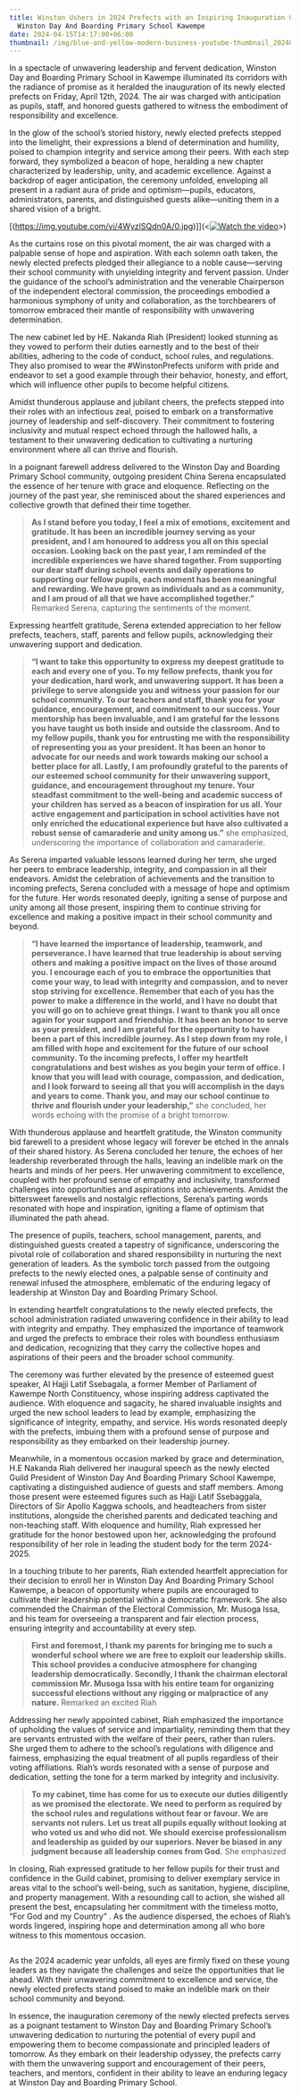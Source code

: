 ```yaml
---
title: Winston Ushers in 2024 Prefects with an Inspiring Inauguration Ceremony |
  Winston Day And Boarding Primary School Kawempe
date: 2024-04-15T14:17:00+06:00
thumbnail: /img/blue-and-yellow-modern-business-youtube-thumbnail_20240415_135854_0000.webp
---
```

In a spectacle of unwavering leadership and fervent dedication, Winston Day and Boarding Primary School in Kawempe illuminated its corridors with the radiance of promise as it heralded the inauguration of its newly elected prefects on Friday, April 12th, 2024. The air was charged with anticipation as pupils, staff, and honored guests gathered to witness the embodiment of responsibility and excellence.

In the glow of the school’s storied history, newly elected prefects stepped into the limelight, their expressions a blend of determination and humility, poised to champion integrity and service among their peers. With each step forward, they symbolized a beacon of hope, heralding a new chapter characterized by leadership, unity, and academic excellence. Against a backdrop of eager anticipation, the ceremony unfolded, enveloping all present in a radiant aura of pride and optimism—pupils, educators, administrators, parents, and distinguished guests alike—uniting them in a shared vision of a bright.

[(https://img.youtube.com/vi/4WyzlSQdn0A/0.jpg)]](<[![Watch the video](https://img.youtube.com/vi/4WyzlSQdn0A/0.jpg)](https://youtu.be/4WyzlSQdn0A)>)[](<[![Watch the video](https://img.youtube.com/vi/4WyzlSQdn0A/0.jpg)](https://youtu.be/4WyzlSQdn0A)>)

As the curtains rose on this pivotal moment, the air was charged with a palpable sense of hope and aspiration. With each solemn oath taken, the newly elected prefects pledged their allegiance to a noble cause—serving their school community with unyielding integrity and fervent passion. Under the guidance of the school’s administration and the venerable Chairperson of the independent electoral commission, the proceedings embodied a harmonious symphony of unity and collaboration, as the torchbearers of tomorrow embraced their mantle of responsibility with unwavering determination.

The new cabinet led by HE. Nakanda Riah (President) looked stunning as they vowed to perform their duties earnestly and to the best of their abilities, adhering to the code of conduct, school rules, and regulations. They also promised to wear the #WinstonPrefects uniform with pride and endeavor to set a good example through their behavior, honesty, and effort, which will influence other pupils to become helpful citizens.

Amidst thunderous applause and jubilant cheers, the prefects stepped into their roles with an infectious zeal, poised to embark on a transformative journey of leadership and self-discovery. Their commitment to fostering inclusivity and mutual respect echoed through the hallowed halls, a testament to their unwavering dedication to cultivating a nurturing environment where all can thrive and flourish.

In a poignant farewell address delivered to the Winston Day and Boarding Primary School community, outgoing president China Serena encapsulated the essence of her tenure with grace and eloquence. Reflecting on the journey of the past year, she reminisced about the shared experiences and collective growth that defined their time together.

> **As I stand before you today, I feel a mix of emotions, excitement and gratitude. It has been an incredible journey serving as your president, and I am honoured to address you all on this special occasion. Looking back on the past year, I am reminded of the incredible experiences we have shared together. From supporting our dear staff during school events and daily operations to supporting our fellow pupils, each moment has been meaningful and rewarding. We have grown as individuals and as a community, and I am proud of all that we have accomplished together.”** Remarked Serena, capturing the sentiments of the moment.

Expressing heartfelt gratitude, Serena extended appreciation to her fellow prefects, teachers, staff, parents and fellow pupils, acknowledging their unwavering support and dedication.

> **“I want to take this opportunity to express my deepest gratitude to each and every one of you. To my fellow prefects, thank you for your dedication, hard work, and unwavering support. It has been a privilege to serve alongside you and witness your passion for our school community. To our teachers and staff, thank you for your guidance, encouragement, and commitment to our success. Your mentorship has been invaluable, and I am grateful for the lessons you have taught us both inside and outside the classroom. And to my fellow pupils, thank you for entrusting me with the responsibility of representing you as your president. It has been an honor to advocate for our needs and work towards making our school a better place for all. Lastly, I am profoundly grateful to the parents of our esteemed school community for their unwavering support, guidance, and encouragement throughout my tenure. Your steadfast commitment to the well-being and academic success of your children has served as a beacon of inspiration for us all. Your active engagement and participation in school activities have not only enriched the educational experience but have also cultivated a robust sense of camaraderie and unity among us.”** she emphasized, underscoring the importance of collaboration and camaraderie.

As Serena imparted valuable lessons learned during her term, she urged her peers to embrace leadership, integrity, and compassion in all their endeavors. Amidst the celebration of achievements and the transition to incoming prefects, Serena concluded with a message of hope and optimism for the future. Her words resonated deeply, igniting a sense of purpose and unity among all those present, inspiring them to continue striving for excellence and making a positive impact in their school community and beyond.

> **“I have learned the importance of leadership, teamwork, and perseverance. I have learned that true leadership is about serving others and making a positive impact on the lives of those around you. I encourage each of you to embrace the opportunities that come your way, to lead with integrity and compassion, and to never stop striving for excellence. Remember that each of you has the power to make a difference in the world, and I have no doubt that you will go on to achieve great things. I want to thank you all once again for your support and friendship. It has been an honor to serve as your president, and I am grateful for the opportunity to have been a part of this incredible journey. As I step down from my role, I am filled with hope and excitement for the future of our school community. To the incoming prefects, I offer my heartfelt congratulations and best wishes as you begin your term of office. I know that you will lead with courage, compassion, and dedication, and I look forward to seeing all that you will accomplish in the days and years to come. Thank you, and may our school continue to thrive and flourish under your leadership,”** she concluded, her words echoing with the promise of a bright tomorrow.

With thunderous applause and heartfelt gratitude, the Winston community bid farewell to a president whose legacy will forever be etched in the annals of their shared history. As Serena concluded her tenure, the echoes of her leadership reverberated through the halls, leaving an indelible mark on the hearts and minds of her peers. Her unwavering commitment to excellence, coupled with her profound sense of empathy and inclusivity, transformed challenges into opportunities and aspirations into achievements. Amidst the bittersweet farewells and nostalgic reflections, Serena’s parting words resonated with hope and inspiration, igniting a flame of optimism that illuminated the path ahead.

The presence of pupils, teachers, school management, parents, and distinguished guests created a tapestry of significance, underscoring the pivotal role of collaboration and shared responsibility in nurturing the next generation of leaders. As the symbolic torch passed from the outgoing prefects to the newly elected ones, a palpable sense of continuity and renewal infused the atmosphere, emblematic of the enduring legacy of leadership at Winston Day and Boarding Primary School.

In extending heartfelt congratulations to the newly elected prefects, the school administration radiated unwavering confidence in their ability to lead with integrity and empathy. They emphasized the importance of teamwork and urged the prefects to embrace their roles with boundless enthusiasm and dedication, recognizing that they carry the collective hopes and aspirations of their peers and the broader school community.

The ceremony was further elevated by the presence of esteemed guest speaker, Al Hajji Latif Ssebagala, a former Member of Parliament of Kawempe North Constituency, whose inspiring address captivated the audience. With eloquence and sagacity, he shared invaluable insights and urged the new school leaders to lead by example, emphasizing the significance of integrity, empathy, and service. His words resonated deeply with the prefects, imbuing them with a profound sense of purpose and responsibility as they embarked on their leadership journey.

Meanwhile, in a momentous occasion marked by grace and determination, H.E Nakanda Riah delivered her inaugural speech as the newly elected Guild President of Winston Day And Boarding Primary School Kawempe, captivating a distinguished audience of guests and staff members. Among those present were esteemed figures such as Hajji Latif Ssebaggala, Directors of Sir Apollo Kaggwa schools, and headteachers from sister institutions, alongside the cherished parents and dedicated teaching and non-teaching staff. With eloquence and humility, Riah expressed her gratitude for the honor bestowed upon her, acknowledging the profound responsibility of her role in leading the student body for the term 2024-2025.

In a touching tribute to her parents, Riah extended heartfelt appreciation for their decision to enroll her in Winston Day And Boarding Primary School Kawempe, a beacon of opportunity where pupils are encouraged to cultivate their leadership potential within a democratic framework. She also commended the Chairman of the Electoral Commission, Mr. Musoga Issa, and his team for overseeing a transparent and fair election process, ensuring integrity and accountability at every step.

> **First and foremost, I thank my parents for bringing me to such a wonderful school where we are free to exploit our leadership skills.  This school provides a conducive atmosphere for changing leadership democratically. Secondly, I thank the chairman electoral commission Mr. Musoga Issa with his entire team for organizing successful elections without any rigging or malpractice of any nature.** Remarked an excited Riah

Addressing her newly appointed cabinet, Riah emphasized the importance of upholding the values of service and impartiality, reminding them that they are servants entrusted with the welfare of their peers, rather than rulers. She urged them to adhere to the school’s regulations with diligence and fairness, emphasizing the equal treatment of all pupils regardless of their voting affiliations. Riah’s words resonated with a sense of purpose and dedication, setting the tone for a term marked by integrity and inclusivity.

> **To my cabinet, time has come for us to execute our duties diligently as we promised the electorate. We need to perform as required by the school rules and regulations without fear or favour.  We are servants not rulers. Let us treat all pupils equally without looking at who voted us and who did not.  We should exercise professionalism and leadership as guided by our superiors.  Never be biased in any judgment because all leadership comes from God.** She emphasized

In closing, Riah expressed gratitude to her fellow pupils for their trust and confidence in the Guild cabinet, promising to deliver exemplary service in areas vital to the school’s well-being, such as sanitation, hygiene, discipline, and property management. With a resounding call to action, she wished all present the best, encapsulating her commitment with the timeless motto, “For God and my Country” . As the audience dispersed, the echoes of Riah’s words lingered, inspiring hope and determination among all who bore witness to this momentous occasion.

```

```

As the 2024 academic year unfolds, all eyes are firmly fixed on these young leaders as they navigate the challenges and seize the opportunities that lie ahead. With their unwavering commitment to excellence and service, the newly elected prefects stand poised to make an indelible mark on their school community and beyond.

In essence, the inauguration ceremony of the newly elected prefects serves as a poignant testament to Winston Day and Boarding Primary School’s unwavering dedication to nurturing the potential of every pupil and empowering them to become compassionate and principled leaders of tomorrow. As they embark on their leadership odyssey, the prefects carry with them the unwavering support and encouragement of their peers, teachers, and mentors, confident in their ability to leave an enduring legacy at Winston Day and Boarding Primary School.
